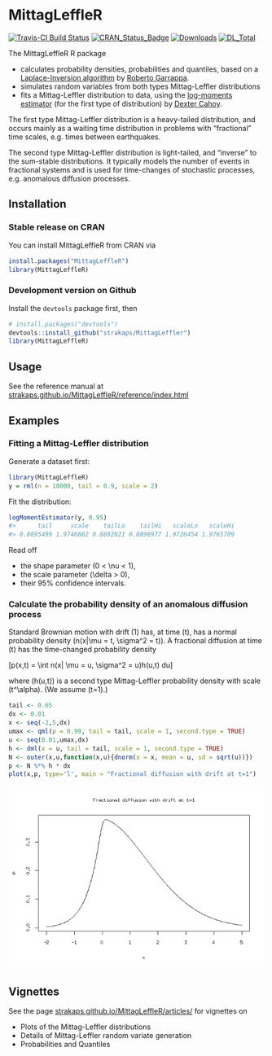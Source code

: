 
<!-- README.md is generated from README.Rmd. Please edit that file -->

# MittagLeffleR

[![Travis-CI Build
Status](https://api.travis-ci.org/strakaps/MittagLeffleR.svg?branch=master)](https://travis-ci.org/strakaps/MittagLeffleR)
[![CRAN\_Status\_Badge](http://www.r-pkg.org/badges/version/MittagLeffleR)](https://cran.r-project.org/package=MittagLeffleR)
[![Downloads](http://cranlogs.r-pkg.org/badges/MittagLeffleR)](https://cran.r-project.org/package=MittagLeffleR)
[![DL\_Total](http://cranlogs.r-pkg.org/badges/grand-total/MittagLeffleR?color=blue)](https://cran.r-project.org/package=MittagLeffleR)

The MittagLeffleR R package

  - calculates probability densities, probabilities and quantiles, based
    on a  
    [Laplace-Inversion
    algorithm](https://au.mathworks.com/matlabcentral/fileexchange/48154-the-mittag-leffler-function)
    by [Roberto Garrappa](https://twitter.com/rgarrappa).
  - simulates random variables from both types Mittag-Leffler
    distributions
  - fits a Mittag-Leffler distribution to data, using the [log-moments
    estimator](http://doi.org/10.1080/03610918.2011.640094) (for the
    first type of distribution) by [Dexter
    Cahoy](https://www.uhd.edu/academics/sciences/mathematics-statistics/Pages/bio-cahoyd.aspx).

The first type Mittag-Leffler distribution is a heavy-tailed
distribution, and occurs mainly as a waiting time distribution in
problems with “fractional” time scales, e.g. times between earthquakes.

The second type Mittag-Leffler distribution is light-tailed, and
“inverse” to the sum-stable distributions. It typically models the
number of events in fractional systems and is used for time-changes of
stochastic processes, e.g. anomalous diffusion processes.

## Installation

### Stable release on CRAN

You can install MittagLeffleR from CRAN via

``` r
install.packages("MittagLeffleR")
library(MittagLeffleR)
```

### Development version on Github

Install the `devtools` package first, then

``` r
# install.packages("devtools")
devtools::install_github("strakaps/MittagLeffler")
library(MittagLeffleR)
```

## Usage

See the reference manual at
[strakaps.github.io/MittagLeffleR/reference/index.html](https://strakaps.github.io/MittagLeffleR/reference/index.html)

## Examples

### Fitting a Mittag-Leffler distribution

Generate a dataset first:

``` r
library(MittagLeffleR)
y = rml(n = 10000, tail = 0.9, scale = 2)
```

Fit the distribution:

``` r
logMomentEstimator(y, 0.95)
#>      tail     scale    tailLo    tailHi   scaleLo   scaleHi 
#> 0.8895499 1.9746082 0.8892021 0.8898977 1.9726454 1.9765709
```

Read off

  - the shape parameter \(0 < \nu < 1\),
  - the scale parameter \(\delta > 0\),
  - their 95% confidence intervals.

### Calculate the probability density of an anomalous diffusion process

Standard Brownian motion with drift \(1\) has, at time \(t\), has a
normal probability density \(n(x|\mu = t, \sigma^2 = t)\). A fractional
diffusion at time \(t\) has the time-changed probability density

\[p(x,t) = \int n(x| \mu = u, \sigma^2 = u)h(u,t) du\]

where \(h(u,t)\) is a second type Mittag-Leffler probability density
with scale \(t^\alpha\). (We assume \(t=1\).)

``` r
tail <- 0.65
dx <- 0.01
x <- seq(-2,5,dx)
umax <- qml(p = 0.99, tail = tail, scale = 1, second.type = TRUE)
u <- seq(0.01,umax,dx)
h <- dml(x = u, tail = tail, scale = 1, second.type = TRUE)
N <- outer(x,u,function(x,u){dnorm(x = x, mean = u, sd = sqrt(u))})
p <- N %*% h * dx
plot(x,p, type='l', main = "Fractional diffusion with drift at t=1")
```

![](README-CTRW-limit-1.png)<!-- -->

## Vignettes

See the page
[strakaps.github.io/MittagLeffleR/articles/](https://strakaps.github.io/MittagLeffleR/articles/)
for vignettes on

  - Plots of the Mittag-Leffler distributions
  - Details of Mittag-Leffler random variate generation
  - Probabilities and Quantiles
